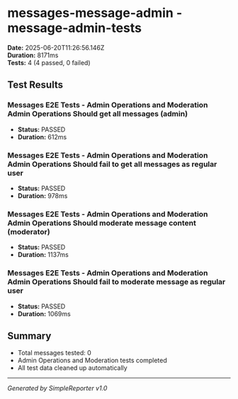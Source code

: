 # messages-message-admin - message-admin-tests

**Date:** 2025-06-20T11:26:56.146Z  
**Duration:** 8171ms  
**Tests:** 4 (4 passed, 0 failed)

## Test Results


### Messages E2E Tests - Admin Operations and Moderation Admin Operations Should get all messages (admin)
- **Status:** PASSED
- **Duration:** 612ms



### Messages E2E Tests - Admin Operations and Moderation Admin Operations Should fail to get all messages as regular user
- **Status:** PASSED
- **Duration:** 978ms



### Messages E2E Tests - Admin Operations and Moderation Admin Operations Should moderate message content (moderator)
- **Status:** PASSED
- **Duration:** 1137ms



### Messages E2E Tests - Admin Operations and Moderation Admin Operations Should fail to moderate message as regular user
- **Status:** PASSED
- **Duration:** 1069ms



## Summary

- Total messages tested: 0
- Admin Operations and Moderation tests completed
- All test data cleaned up automatically

---
*Generated by SimpleReporter v1.0*
